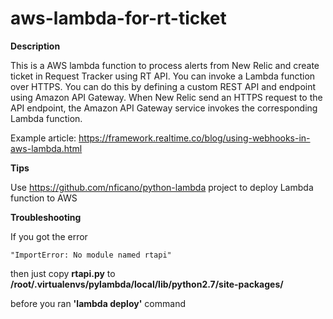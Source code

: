 # aws-lambda-for-rt-ticket
**Description** 

This is a AWS lambda function to process alerts from New Relic and create ticket in Request Tracker using RT API. 
You can invoke a Lambda function over HTTPS. You can do this by defining a custom REST API and endpoint using Amazon API Gateway. When New Relic send an HTTPS request to the API endpoint, the Amazon API Gateway service invokes the corresponding Lambda function.

Example article: https://framework.realtime.co/blog/using-webhooks-in-aws-lambda.html

**Tips** 



Use https://github.com/nficano/python-lambda project to deploy Lambda function to AWS




**Troubleshooting** 

If you got the error 

    "ImportError: No module named rtapi" 
    
then just copy __rtapi.py__ to __/root/.virtualenvs/pylambda/local/lib/python2.7/site-packages/__
    
before you ran __'lambda deploy'__ command
